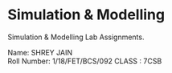 # Simulation & Modelling

Simulation & Modelling Lab Assignments. 

Name: SHREY JAIN</br>
Roll Number: 1/18/FET/BCS/092
CLASS : 7CSB

